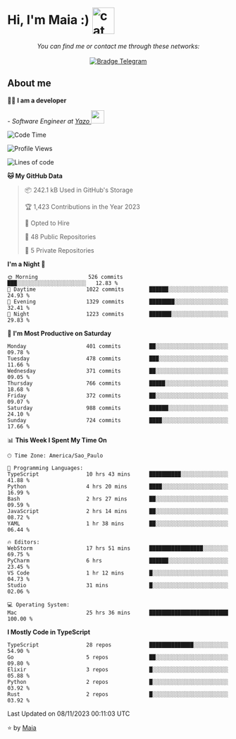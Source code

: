 <h1 align="left">Hi, I'm Maia :) 
<img src="https://emojis.slackmojis.com/emojis/images/1643509834/36299/black-cat.gif?1643509834" width="50" height="60" align="center"  alt="cat"/>
</h1>

<p align="center">
    <i>You can find me or contact me through these networks:</i>
    <br/><br/>
    <a href="https://t.me/mrootx" target="_blank">
        <img src="https://img.shields.io/badge/-Telegram-2CA5E0?logo=telegram&style=flat&logoColor=white" alt="Bradge Telegram" />
    </a>
</p>

## About me

:technologist: <strong>I am a developer</strong> <br>

<p><em> - Software Engineer at <a href="[https://pdasolucoes.com.br](https://yazo.com.br/)">Yazo
</a><img src="https://media.giphy.com/media/WUlplcMpOCEmTGBtBW/giphy.gif" width="30"> 
</em></p>

<!--START_SECTION:waka-->
![Code Time](http://img.shields.io/badge/Code%20Time-3%2C411%20hrs%2058%20mins-blue)

![Profile Views](http://img.shields.io/badge/Profile%20Views-12-blue)

![Lines of code](https://img.shields.io/badge/From%20Hello%20World%20I%27ve%20Written-1.0%20million%20lines%20of%20code-blue)

**🐱 My GitHub Data** 

> 📦 242.1 kB Used in GitHub's Storage 
 > 
> 🏆 1,423 Contributions in the Year 2023
 > 
> 💼 Opted to Hire
 > 
> 📜 48 Public Repositories 
 > 
> 🔑 5 Private Repositories 
 > 
**I'm a Night 🦉** 

```text
🌞 Morning                526 commits         ███░░░░░░░░░░░░░░░░░░░░░░   12.83 % 
🌆 Daytime                1022 commits        ██████░░░░░░░░░░░░░░░░░░░   24.93 % 
🌃 Evening                1329 commits        ████████░░░░░░░░░░░░░░░░░   32.41 % 
🌙 Night                  1223 commits        ███████░░░░░░░░░░░░░░░░░░   29.83 % 
```
📅 **I'm Most Productive on Saturday** 

```text
Monday                   401 commits         ██░░░░░░░░░░░░░░░░░░░░░░░   09.78 % 
Tuesday                  478 commits         ███░░░░░░░░░░░░░░░░░░░░░░   11.66 % 
Wednesday                371 commits         ██░░░░░░░░░░░░░░░░░░░░░░░   09.05 % 
Thursday                 766 commits         █████░░░░░░░░░░░░░░░░░░░░   18.68 % 
Friday                   372 commits         ██░░░░░░░░░░░░░░░░░░░░░░░   09.07 % 
Saturday                 988 commits         ██████░░░░░░░░░░░░░░░░░░░   24.10 % 
Sunday                   724 commits         ████░░░░░░░░░░░░░░░░░░░░░   17.66 % 
```


📊 **This Week I Spent My Time On** 

```text
🕑︎ Time Zone: America/Sao_Paulo

💬 Programming Languages: 
TypeScript               10 hrs 43 mins      ██████████░░░░░░░░░░░░░░░   41.88 % 
Python                   4 hrs 20 mins       ████░░░░░░░░░░░░░░░░░░░░░   16.99 % 
Bash                     2 hrs 27 mins       ██░░░░░░░░░░░░░░░░░░░░░░░   09.59 % 
JavaScript               2 hrs 14 mins       ██░░░░░░░░░░░░░░░░░░░░░░░   08.72 % 
YAML                     1 hr 38 mins        ██░░░░░░░░░░░░░░░░░░░░░░░   06.44 % 

🔥 Editors: 
WebStorm                 17 hrs 51 mins      █████████████████░░░░░░░░   69.75 % 
PyCharm                  6 hrs               ██████░░░░░░░░░░░░░░░░░░░   23.45 % 
VS Code                  1 hr 12 mins        █░░░░░░░░░░░░░░░░░░░░░░░░   04.73 % 
Studio                   31 mins             █░░░░░░░░░░░░░░░░░░░░░░░░   02.06 % 

💻 Operating System: 
Mac                      25 hrs 36 mins      █████████████████████████   100.00 % 
```

**I Mostly Code in TypeScript** 

```text
TypeScript               28 repos            ██████████████░░░░░░░░░░░   54.90 % 
Go                       5 repos             ██░░░░░░░░░░░░░░░░░░░░░░░   09.80 % 
Elixir                   3 repos             █░░░░░░░░░░░░░░░░░░░░░░░░   05.88 % 
Python                   2 repos             █░░░░░░░░░░░░░░░░░░░░░░░░   03.92 % 
Rust                     2 repos             █░░░░░░░░░░░░░░░░░░░░░░░░   03.92 % 
```




 Last Updated on 08/11/2023 00:11:03 UTC
<!--END_SECTION:waka-->

⭐️ by [Maia](https://github.com/gabrielmaialva33/)


